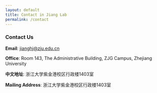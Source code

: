 ```yaml
---
layout: default
title: Contact in Jiang Lab
permalink: /contact
---
```

### Contact Us
**Email**: jianghj@zju.edu.cn

**Office**: Room 143, The Administrative Building, ZJG Campus, Zhejiang University

**中文地址**: 浙江大学紫金港校区行政楼1403室

**Mailing Address**: 浙江大学紫金港校区行政楼1403室

